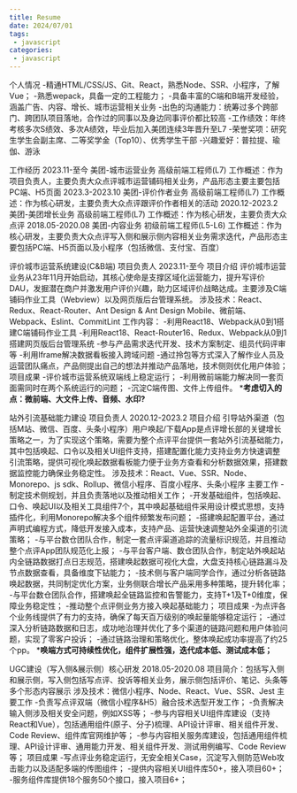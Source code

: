 ```yaml
---
title: Resume
date: 2024/07/01
tags:
 - javascript
categories:
 - javascript
---
```


个人情况
-精通HTML/CSS/JS、Git、React，熟悉Node、SSR、小程序，了解Vue；
-熟悉wepack，具备一定的工程能力；
-具备丰富的C端和B端开发经验，涵盖广告、内容、增长、城市运营相关业务
-出色的沟通能力：统筹过多个跨部门、跨团队项目落地，合作过的同事以及身边同事评价都比较高
-工作绩效：年终考核多次S绩效、多次A绩效，毕业后加入美团连续3年晋升至L7
-荣誉奖项：研究生学生会副主席、二等奖学金（Top10）、优秀学生干部
-兴趣爱好：普拉提、瑜伽、游泳

工作经历
2023.11-至今 美团-城市运营业务 高级前端工程师(L7)
工作概述：作为项目负责人，主要负责大众点评城市运营铺码相关业务，产品形态主要主要包括PC端、H5页面
2023.3-2023.10 美团-评价作者业务 高级前端工程师(L7)
工作概述：作为核心研发，主要负责大众点评跟评价作者相关的活动
2020.12-2023.2  美团-美团增长业务 高级前端工程师(L7)
工作概述：作为核心研发，主要负责大众点评
2018.05-2020.08 美团-内容业务 初级前端工程师(L5-L6)
工作概述：作为核心研发，主要负责大众点评写入侧和展示侧内容相关业务需求迭代，产品形态主要包括PC端、H5页面以及小程序（包括微信、支付宝、百度）

评价城市运营系统建设(C&B端) 项目负责人 2023.11-至今
项目介绍
评价城市运营业务从23年11月开始启动，其核心使命是支撑区域化运营能力，提升写评价DAU，发掘潜在商户并激发用户评价兴趣，助力区域评价战略达成。主要涉及C端铺码作业工具（Webview）以及网页版后台管理系统。
涉及技术：React、Redux、React-Router、Ant Design & Ant Design Mobile、微前端、Webpack、Eslint、CommitLint
工作内容：
-利用React18、Webpack从0到1搭建C端铺码作业工具
-利用React18、React-Router16、Redux、Webpack从0到1搭建网页版后台管理系统
-参与产品需求迭代开发、技术方案制定、组员代码评审等
-利用Iframe解决数据看板接入跨域问题
-通过拎包等方式深入了解作业人员及运营团队痛点，产品侧提出自己的想法并推动产品落地，技术侧则优化用户体验；
项目成果
-评价城市运营系统双端线上稳定运行；
-利用微前端能力解决同一套页面需同时在两个系统运行的问题；
-沉淀C端传图、文件上传组件。
***考虑切入的点：微前端、大文件上传、音频、水印?**

站外引流基础能力建设 项目负责人 2020.12-2023.2
项目介绍
引导站外渠道（包括M站、微信、百度、头条小程序）用户唤起/下载App是点评增⻓部的关键增⻓策略之⼀，为了实现这个策略，需要为整个点评平台提供一套站外引流基础能力，其中包括唤起、口令以及相关UI组件支持，搭建配置化能力支持业务方快速调整引流策略，提供可视化唤起数据看板能力便于业务方查看和分析数据效果，搭建数据监控能力确保业务稳定性。
涉及技术：React、Vue、SSR、Node、Monorepo、js sdk、Rollup、微信小程序、百度小程序、头条小程序
主要工作
-制定技术侧规划，并且负责落地以及推动相关工作；
-开发基础组件，包括唤起、⼝令、唤起UI以及相关工具组件7个，其中唤起基础组件采用设计模式思想，支持插件化，利用Monorepo解决多个组件频繁发布问题；
-搭建唤起配置平台，通过声明式编程方式，降低开发接入成本，⽀持产品、运营快速调整站外全渠道的引流策略；
-与平台数仓团队合作，制定一套点评渠道追踪的流量标识规范，并且推动整个点评App团队规范化上报；
-与平台客户端、数仓团队合作，制定站外唤起站内全链路数据打点日志规范，搭建唤起数据可视化大盘，大盘支持核心链路漏斗及节点数据查看，具备维度下钻能力；
-技术侧与客户端同学合作，通过分析各链路唤起数据，共同制定优化方案，业务侧联合增长产品采用多种策略，提升转化率；
-与平台数仓团队合作，搭建唤起全链路监控和告警能力，支持T+1及T+0维度，保障业务稳定性；
-推动整个点评侧业务方接入唤起基础能力；
项目成果
-为点评各个业务线提供了有⼒的⽀持，确保了每天百万级别的唤起量能够稳定运行；
-通过深⼊分析链路数据和⽇志，成功地治理并优化了多个渠道的链路问题和⽤户体验问题，实现了零客户投诉；
-通过链路治理和策略优化，整体唤起成功率提⾼了约25个pp。
***唤端方式可持续性优化，组件扩展性强，迭代成本低、测试成本低；**

UGC建设（写入侧&展示侧）核心研发 2018.05-2020.08
项目简介：包括写入侧和展示侧，写入侧包括写点评、投诉等相关业务，展示侧包括评价、笔记、头条等多个形态内容展示
涉及技术：微信小程序、Node、React、Vue、SSR、Jest
主要⼯作
-负责写点评双端（微信小程序&H5）融合技术选型开发工作；
-负责解决输入侧涉及相关安全问题，例如XSS等；
-参与内容相关UI组件库建设（支持React和Vue），包括通用组件(原子、分子)梳理、API设计评审、相关组件开发、Code Review、组件库官网维护等；
-参与内容相关服务库建设，包括通用组件梳理、API设计评审、通用能力开发、相关组件开发、测试用例编写、Code Review等；
项目成果
-写点评业务稳定运行，无安全相关Case，沉淀写入侧防范Web攻击能力以及适配多端的传图组件；
-提供内容相关UI组件库50+，接入项目60+；
-服务组件库提供18个服务50个接口，接入项目6+；
